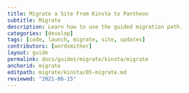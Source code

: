 ```yaml
---
title: Migrate a Site From Kinsta to Pantheon
subtitle: Migrate
description: Learn how to use the guided migration path.
categories: [develop]
tags: [code, launch, migrate, site, updates]
contributors: [wordsmither]
layout: guide
permalink: docs/guides/migrate/kinsta/migrate
anchorid: migrate
editpath: migrate/kinsta/05-migrate.md
reviewed: "2021-06-15"
---
```


<Partial file="migrate/migrate.md" />
